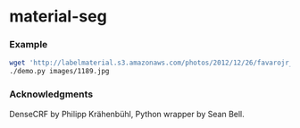 # material-seg

### Example

```bash
wget 'http://labelmaterial.s3.amazonaws.com/photos/2012/12/26/favarojr_6678709857.jpg' -O images/1189.jpg
./demo.py images/1189.jpg
```

### Acknowledgments

DenseCRF by Philipp Krähenbühl, Python wrapper by Sean Bell.

